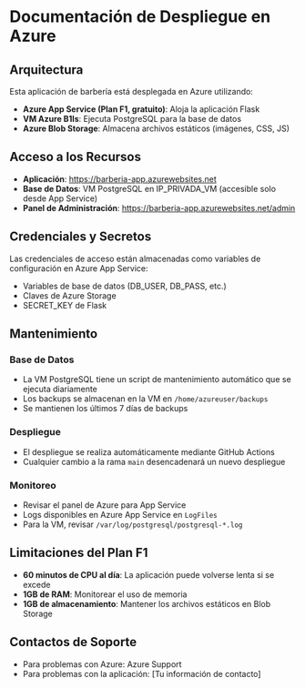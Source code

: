 # Documentación de Despliegue en Azure

## Arquitectura

Esta aplicación de barbería está desplegada en Azure utilizando:

- **Azure App Service (Plan F1, gratuito)**: Aloja la aplicación Flask
- **VM Azure B1ls**: Ejecuta PostgreSQL para la base de datos
- **Azure Blob Storage**: Almacena archivos estáticos (imágenes, CSS, JS)

## Acceso a los Recursos

- **Aplicación**: https://barberia-app.azurewebsites.net
- **Base de Datos**: VM PostgreSQL en IP_PRIVADA_VM (accesible solo desde App Service)
- **Panel de Administración**: https://barberia-app.azurewebsites.net/admin

## Credenciales y Secretos

Las credenciales de acceso están almacenadas como variables de configuración en Azure App Service:

- Variables de base de datos (DB_USER, DB_PASS, etc.)
- Claves de Azure Storage
- SECRET_KEY de Flask

## Mantenimiento

### Base de Datos
- La VM PostgreSQL tiene un script de mantenimiento automático que se ejecuta diariamente
- Los backups se almacenan en la VM en `/home/azureuser/backups`
- Se mantienen los últimos 7 días de backups

### Despliegue
- El despliegue se realiza automáticamente mediante GitHub Actions
- Cualquier cambio a la rama `main` desencadenará un nuevo despliegue

### Monitoreo
- Revisar el panel de Azure para App Service
- Logs disponibles en Azure App Service en `LogFiles`
- Para la VM, revisar `/var/log/postgresql/postgresql-*.log`

## Limitaciones del Plan F1

- **60 minutos de CPU al día**: La aplicación puede volverse lenta si se excede
- **1GB de RAM**: Monitorear el uso de memoria
- **1GB de almacenamiento**: Mantener los archivos estáticos en Blob Storage

## Contactos de Soporte

- Para problemas con Azure: Azure Support
- Para problemas con la aplicación: [Tu información de contacto]
